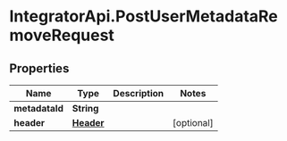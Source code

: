 # IntegratorApi.PostUserMetadataRemoveRequest

## Properties

Name | Type | Description | Notes
------------ | ------------- | ------------- | -------------
**metadataId** | **String** |  | 
**header** | [**Header**](Header.md) |  | [optional] 


